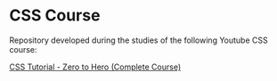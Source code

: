 # CSS Course

Repository developed during the studies of the following Youtube CSS course:

[CSS Tutorial - Zero to Hero (Complete Course)](https://youtu.be/1Rs2ND1ryYc)
